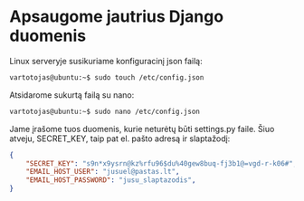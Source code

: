 # Apsaugome jautrius Django duomenis

Linux serveryje susikuriame konfiguracinį json failą:
```bash
vartotojas@ubuntu:~$ sudo touch /etc/config.json
```

Atsidarome sukurtą failą su nano:
```bash
vartotojas@ubuntu:~$ sudo nano /etc/config.json
```

Jame įrašome tuos duomenis, kurie neturėtų būti settings.py faile.
Šiuo atveju, SECRET_KEY, taip pat el. pašto adresą ir slaptažodį:

```json                                                                                           
{
    "SECRET_KEY": "s9n*x9ysrn@kz%rfu96$du%40gew8buq-fj3b1@=vgd-r-k06#",                         
    "EMAIL_HOST_USER": "jusuel@pastas.lt",                                                      
    "EMAIL_HOST_PASSWORD": "jusu_slaptazodis",                                          
}

```